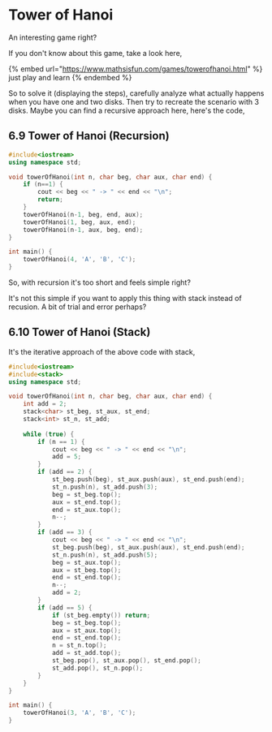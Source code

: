 # Tower of Hanoi

An interesting game right?

If you don't know about this game, take a look here,

{% embed url="https://www.mathsisfun.com/games/towerofhanoi.html" %}
just play and learn
{% endembed %}

So to solve it (displaying the steps), carefully analyze what actually happens when you have one and two disks. Then try to recreate the scenario with 3 disks. Maybe you can find a recursive approach here, here's the code,

## 6.9 Tower of Hanoi (Recursion)

```cpp
#include<iostream>
using namespace std;

void towerOfHanoi(int n, char beg, char aux, char end) {
    if (n==1) {
        cout << beg << " -> " << end << "\n";
        return;
    }
    towerOfHanoi(n-1, beg, end, aux);
    towerOfHanoi(1, beg, aux, end);
    towerOfHanoi(n-1, aux, beg, end);
}

int main() {
    towerOfHanoi(4, 'A', 'B', 'C');
}
```

So, with recursion it's too short and feels simple right?

It's not this simple if you want to apply this thing with stack instead of recusion. A bit of trial and error perhaps?

## 6.10 Tower of Hanoi (Stack)

It's the iterative approach of the above code with stack,

```cpp
#include<iostream>
#include<stack>
using namespace std;

void towerOfHanoi(int n, char beg, char aux, char end) {
    int add = 2;
    stack<char> st_beg, st_aux, st_end;
    stack<int> st_n, st_add;
    
    while (true) {
        if (n == 1) {
            cout << beg << " -> " << end << "\n";
            add = 5;
        }
        if (add == 2) {
            st_beg.push(beg), st_aux.push(aux), st_end.push(end);
            st_n.push(n), st_add.push(3);
            beg = st_beg.top();
            aux = st_end.top();
            end = st_aux.top();
            n--;
        }
        if (add == 3) {
            cout << beg << " -> " << end << "\n";
            st_beg.push(beg), st_aux.push(aux), st_end.push(end);
            st_n.push(n), st_add.push(5);
            beg = st_aux.top();
            aux = st_beg.top();
            end = st_end.top();
            n--;
            add = 2;
        }
        if (add == 5) {
            if (st_beg.empty()) return;
            beg = st_beg.top();
            aux = st_aux.top();
            end = st_end.top();
            n = st_n.top();
            add = st_add.top();
            st_beg.pop(), st_aux.pop(), st_end.pop(); 
            st_add.pop(), st_n.pop();
        }
    }
}

int main() {
    towerOfHanoi(3, 'A', 'B', 'C');
}
```
